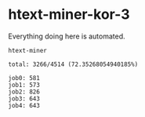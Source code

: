 # htext-miner-kor-3

Everything doing here is automated.

```
htext-miner

total: 3266/4514 (72.35268054940185%)

job0: 581
job1: 573
job2: 826
job3: 643
job4: 643
```